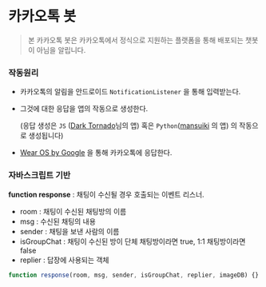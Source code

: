 # 카카오톡 봇

> 본 카카오톡 봇은 카카오톡에서 정식으로 지원하는 플랫폼을 통해 배포되는 챗봇이 아님을 알립니다.

### 작동원리

- 카카오톡의 알림을 안드로이드 `NotificationListener` 을 통해 입력받는다.

- 그것에 대한 응답을 앱의 작동으로 생성한다.

  (응답 생성은 `JS` ([Dark Tornado](https://blog.naver.com/dt3141592)님의 앱) 혹은 `Python`([mansuiki](https://github.com/mansuiki) 의 앱) 의 작동으로 생성됩니다)

- [Wear OS by Google](https://play.google.com/store/apps/details?id=com.google.android.wearable.app) 을 통해 카카오톡에 응답한다.



### 자바스크립트 기반

  **function response** : 채팅이 수신될 경우 호출되는 이벤트 리스너.

- room : 채팅이 수신된 채팅방의 이름
- msg : 수신된 채팅의 내용
- sender : 채팅을 보낸 사람의 이름
- isGroupChat : 채팅이 수신된 방이 단체 채팅방이라면 true, 1:1 채팅방이라면 false
- replier : 답장에 사용되는 객체

```js
function response(room, msg, sender, isGroupChat, replier, imageDB) {}
```

